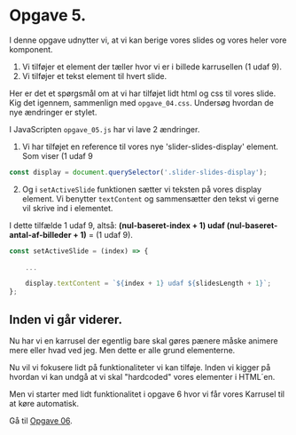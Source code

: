 # Opgave 5.

I denne opgave udnytter vi, at vi kan berige vores slides og vores heler vore komponent.

1. Vi tilføjer et element der tæller hvor vi er i billede karrusellen (1 udaf 9).
2. Vi tilføjer et tekst element til hvert slide. 

Her er det et spørgsmål om at vi har tilføjet lidt html og css til vores slide.
Kig det igennem, sammenlign med ``opgave_04.css``. Undersøg hvordan de nye ændringer er stylet.

I JavaScripten ``opgave_05.js`` har vi lave 2 ændringer.

1. Vi har tilføjet en reference til vores nye 'slider-slides-display' element. Som viser (1 udaf 9 
```JavaScript 
const display = document.querySelector('.slider-slides-display');
```

2. Og i ``setActiveSlide`` funktionen sætter vi teksten på vores display element.
Vi benytter ``textContent`` og sammensætter den tekst vi gerne vil skrive ind i elementet.

I dette tilfælde 1 udaf 9, altså: **(nul-baseret-index + 1) udaf (nul-baseret-antal-af-billeder + 1)** = (1 udaf 9).

```JavaScript 
const setActiveSlide = (index) => {
    
    ...

    display.textContent = `${index + 1} udaf ${slidesLength + 1}`;
};
```
## Inden vi går viderer.

Nu har vi en karrusel der egentlig bare skal gøres pænere måske animere mere eller hvad ved jeg. Men dette er alle grund elementerne.

Nu vil vi fokusere lidt på funktionaliteter vi kan tilføje. Inden vi kigger på hvordan vi kan undgå at vi skal "hardcoded" vores elementer i HTML´en.

Men vi starter med lidt funktionalitet i opgave 6 hvor vi får vores Karrusel til at køre automatisk.

Gå til [Opgave 06](/opgave_06/opgave_06.md).